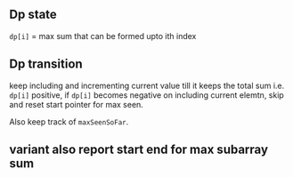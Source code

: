 

## Dp state

`dp[i]` = max sum that can be formed upto ith index

## Dp transition

keep including and incrementing current value till it keeps the total sum i.e. `dp[i]` positive,
if `dp[i]` becomes negative on including current elemtn, skip and reset start pointer for max seen.

Also keep track of `maxSeenSoFar`.

## variant also report start end for max subarray sum